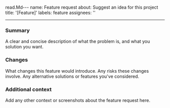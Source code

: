 read.Md---
name: Feature request
about: Suggest an idea for this project
title: '[Feature]'
labels: feature
assignees: ''

---

### Summary

A clear and concise description of what the problem is, and what you solution you want.

### Changes

What changes this feature would introduce. Any risks these changes involve. Any alternative solutions or features you've considered.

### Additional context

Add any other context or screenshots about the feature request here.
